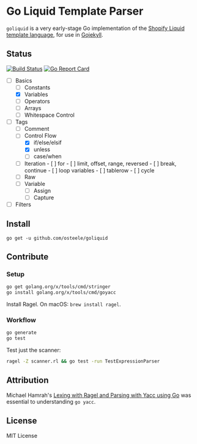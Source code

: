 # Go Liquid Template Parser

`goliquid` is a very early-stage Go implementation of the [Shopify Liquid template language](https://shopify.github.io/liquid), for use in [Gojekyll](https://github.com/osteele/gojekyll).

## Status
[![Build Status](https://travis-ci.org/osteele/liquid.svg?branch=master)](https://travis-ci.org/osteele/liquid)
[![Go Report Card](https://goreportcard.com/badge/github.com/osteele/liquid)](https://goreportcard.com/report/github.com/osteele/liquid)

- [ ] Basics
  - [ ] Constants
  - [x] Variables
  - [ ] Operators
  - [ ] Arrays
  - [ ] Whitespace Control
- [ ] Tags
  - [ ] Comment
  - [ ] Control Flow
    - [x] if/else/elsif
    - [x] unless
    - [ ] case/when
  - [ ] Iteration
        - [ ] for
            - [ ] limit, offset, range, reversed
        - [ ] break, continue
        - [ ] loop variables
        - [ ] tablerow
        - [ ] cycle
  - [ ] Raw
  - [ ] Variable
    - [ ] Assign
    - [ ] Capture
- [ ] Filters

## Install

`go get -u github.com/osteele/goliquid`

## Contribute

### Setup

```bash
go get golang.org/x/tools/cmd/stringer
go install golang.org/x/tools/cmd/goyacc
```

Install Ragel. On macOS: `brew install ragel`.

### Workflow

```bash
go generate
go test
```

Test just the scanner:

```bash
ragel -Z scanner.rl && go test -run TestExpressionParser
```

## Attribution

Michael Hamrah's [Lexing with Ragel and Parsing with Yacc using Go](https://medium.com/@mhamrah/lexing-with-ragel-and-parsing-with-yacc-using-go-81e50475f88f) was essential to understanding `go yacc`.

## License

MIT License
